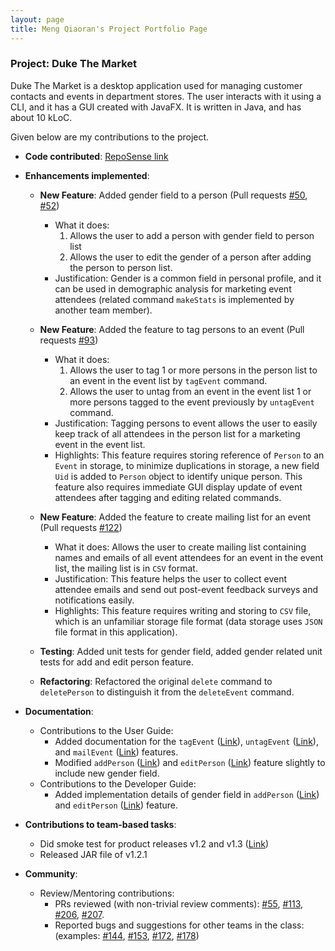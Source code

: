 ```yaml
---
layout: page
title: Meng Qiaoran's Project Portfolio Page
---
```


### Project: Duke The Market

Duke The Market is a desktop application used for managing customer contacts and events in department stores.
The user interacts with it using a CLI, and it has a GUI created with JavaFX. It is written in Java, and has about 10 kLoC.

Given below are my contributions to the project.

* **Code contributed**: [RepoSense link](https://nus-cs2103-ay2223s1.github.io/tp-dashboard/?search=qiaoran-m&breakdown=true)
* **Enhancements implemented**:
    * **New Feature**: Added gender field to a person (Pull requests [#50](https://github.com/AY2223S1-CS2103-F09-2/tp/pull/50), [#52](https://github.com/AY2223S1-CS2103-F09-2/tp/pull/52))
        * What it does: 
          1. Allows the user to add a person with gender field to person list
          2. Allows the user to edit the gender of a person after adding the person to person list.
        * Justification: Gender is a common field in personal profile, and it can be used in demographic
      analysis for marketing event attendees (related command `makeStats` is implemented by another team member).
      
    * **New Feature**: Added the feature to tag persons to an event (Pull requests [#93](https://github.com/AY2223S1-CS2103-F09-2/tp/pull/93))
       * What it does: 
           1. Allows the user to tag 1 or more persons in the person list to an event in the event list by `tagEvent` command. 
           2. Allows the user to untag from an event in the event list 1 or more persons tagged to the event previously by `untagEvent` command.
      * Justification: Tagging persons to event allows the user to easily keep track of all attendees in the person list for a marketing event in the event list.
      * Highlights: This feature requires storing reference of `Person` to an `Event` in storage,
      to minimize duplications in storage, a new field `Uid` is added to `Person` object to identify unique person.
      This feature also requires immediate GUI display update of event attendees after tagging and editing related commands.

  * **New Feature**: Added the feature to create mailing list for an event (Pull requests [#122](https://github.com/AY2223S1-CS2103-F09-2/tp/pull/122))
      * What it does: Allows the user to create mailing list containing names and emails of all event attendees for an
    event in the event list, the mailing list is in `CSV` format.
      * Justification: This feature helps the user to collect event attendee emails and send out post-event feedback surveys and notifications easily.
      * Highlights: This feature requires writing and storing to `CSV` file, which is an unfamiliar storage file format (data storage uses `JSON` file format in this application).

  * **Testing**: Added unit tests for gender field, added gender related unit tests for add and edit person feature.
  * **Refactoring**: Refactored the original `delete` command to `deletePerson` to distinguish it from the `deleteEvent` command.
* **Documentation**:
    * Contributions to the User Guide:
        * Added documentation for the `tagEvent` ([Link](https://ay2223s1-cs2103-f09-2.github.io/tp/UserGuide.html#tag-persons-to-an-event--tagevent)),
      `untagEvent` ([Link](https://ay2223s1-cs2103-f09-2.github.io/tp/UserGuide.html#untag-persons-from-an-event--untagevent)),
      and `mailEvent` ([Link](https://ay2223s1-cs2103-f09-2.github.io/tp/UserGuide.html#create-mailing-list-for-an-event--mailevent)) features.
        * Modified `addPerson` ([Link](https://ay2223s1-cs2103-f09-2.github.io/tp/UserGuide.html#adding-a-contact-addperson))
      and `editPerson` ([Link](https://ay2223s1-cs2103-f09-2.github.io/tp/UserGuide.html#editing-a-contact--editperson)) feature slightly to include new gender field.
    * Contributions to the Developer Guide:
        * Added implementation details of gender field in `addPerson` ([Link](https://ay2223s1-cs2103-f09-2.github.io/tp/DeveloperGuide.html#add-gender))
      and `editPerson` ([Link](https://ay2223s1-cs2103-f09-2.github.io/tp/DeveloperGuide.html#edit-gender)) feature.

* **Contributions to team-based tasks**:
    * Did smoke test for product releases v1.2 and v1.3 ([Link](https://github.com/AY2223S1-CS2103-F09-2/tp/releases))
    * Released JAR file of v1.2.1

* **Community**:
    * Review/Mentoring contributions:
        * PRs reviewed (with non-trivial review comments): [\#55](https://github.com/AY2223S1-CS2103-F09-2/tp/pull/55), [\#113](https://github.com/AY2223S1-CS2103-F09-2/tp/pull/113),
      [\#206](https://github.com/AY2223S1-CS2103-F09-2/tp/pull/206), [\#207](https://github.com/AY2223S1-CS2103-F09-2/tp/pull/207).
        * Reported bugs and suggestions for other teams in the class: (examples: [\#144](https://github.com/AY2223S1-CS2103T-W10-3/tp/issues/144), [\#153](https://github.com/AY2223S1-CS2103T-W10-3/tp/issues/153),
      [\#172](https://github.com/AY2223S1-CS2103T-W10-3/tp/issues/172), [\#178](https://github.com/AY2223S1-CS2103T-W10-3/tp/issues/178))
        
